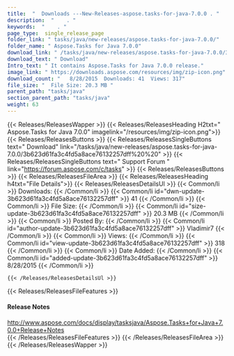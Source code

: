```yaml
---
title:  "  Downloads ---New-Releases-aspose.tasks-for-java-7.0.0 . " 
description:  "    . " 
keywords:  "    . " 
page_type:  single_release_page
folder_link: " tasks/java/new-releases/aspose.tasks-for-java-7.0.0/"
folder_name: " Aspose.Tasks for Java 7.0.0"
download_link: " /tasks/java/new-releases/aspose.tasks-for-java-7.0.0/3b623d61fa3c4fd5a8ace76132257dff"
download_text: " Download"
Intro_text: " It contains Aspose.Tasks for Java 7.0.0 release."
image_link: " https://downloads.aspose.com/resources/img/zip-icon.png"
download_count: "   8/28/2015  Downloads: 41  Views: 317"
file_size: "  File Size: 20.3 MB "
parent_path: "tasks/java"
section_parent_path: "tasks/java"
weight: 63 
---
```


{{< Releases/ReleasesWapper >}}
  {{< Releases/ReleasesHeading H2txt=" Aspose.Tasks for Java 7.0.0" imagelink="/resources/img/zip-icon.png">}}
  {{< Releases/ReleasesButtons >}}
    {{< Releases/ReleasesSingleButtons text=" Download" link="/tasks/java/new-releases/aspose.tasks-for-java-7.0.0/3b623d61fa3c4fd5a8ace76132257dff%20%20" >}}
    {{< Releases/ReleasesSingleButtons text=" Support Forum " link="https://forum.aspose.com/c/tasks" >}}
  {{< Releases/ReleasesButtons >}}
  {{< Releases/ReleasesFileArea >}}
    {{< Releases/ReleasesHeading h4txt="File Details">}}
    {{< Releases/ReleasesDetailsUl >}}
            {{< Common/li  >}} Downloads: {{< /Common/li >}} 
      {{< Common/li id="dwn-update-3b623d61fa3c4fd5a8ace76132257dff" >}} 41 {{< /Common/li >}} 
      {{< Common/li  >}} File Size: {{< /Common/li >}} 
      {{< Common/li id="size-update-3b623d61fa3c4fd5a8ace76132257dff" >}} 20.3 MB {{< /Common/li >}} 
      {{< Common/li  >}} Posted By: {{< /Common/li >}} 
      {{< Common/li id="author-update-3b623d61fa3c4fd5a8ace76132257dff" >}} Vladimir7 {{< /Common/li >}} 
      {{< Common/li  >}} Views: {{< /Common/li >}} 
      {{< Common/li id="view-update-3b623d61fa3c4fd5a8ace76132257dff" >}} 318 {{< /Common/li >}} 
      {{< Common/li  >}} Date Added: {{< /Common/li >}} 
      {{< Common/li id="added-update-3b623d61fa3c4fd5a8ace76132257dff" >}} 8/28/2015 {{< /Common/li >}} 

    {{< /Releases/ReleasesDetailsUl >}}

  {{< Releases/ReleasesFileFeatures >}}
      <h4>Release Notes</h4><div><a href="http://www.aspose.com/docs/display/tasksjava/Aspose.Tasks+for+Java+7.0.0+Release+Notes">http://www.aspose.com/docs/display/tasksjava/Aspose.Tasks+for+Java+7.0.0+Release+Notes</a></div>
  {{< /Releases/ReleasesFileFeatures >}}
 {{< /Releases/ReleasesFileArea >}}
{{< /Releases/ReleasesWapper >}}


